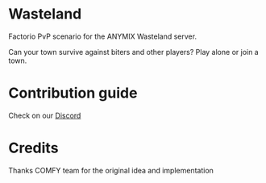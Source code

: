 # Wasteland

Factorio PvP scenario for the ANYMIX Wasteland server.

Can your town survive against biters and other players? Play alone or join a town.

# Contribution guide

Check on our [Discord](http://wasteland-discord.fun/)

# Credits

Thanks COMFY team for the original idea and implementation
